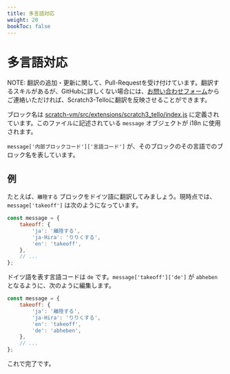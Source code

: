 ```yaml
---
title: 多言語対応
weight: 20
bookToc: false
---
```


# 多言語対応

NOTE: 翻訳の追加・更新に関して、Pull-Requestを受け付けています。翻訳するスキルがあるが、GitHubに詳しくない場合には、[お問い合わせフォーム](../../contact)からご連絡いただければ、Scratch3-Telloに翻訳を反映させることができます。

ブロック名は [scratch-vm/src/extensions/scratch3_tello/index.js](https://github.com/kebhr/scratch3-tello/blob/master/scratch-vm/src/extensions/scratch3_tello/index.js) に定義されています。このファイルに記述されている `message` オブジェクトが i18n に使用されます。

`message['内部ブロックコード']['言語コード']` が、そのブロックのその言語でのブロック名を表しています。

## 例
たとえば、`離陸する` ブロックをドイツ語に翻訳してみましょう。現時点では、`message['takeoff']` は次のようになっています。

```javascript
const message = {
    takeoff: {
        'ja': '離陸する',
        'ja-Hira': 'りりくする',
        'en': 'takeoff',
    },
    // ...
};
```

ドイツ語を表す言語コードは `de` です。`message['takeoff']['de']` が `abheben` となるように、次のように編集します。

```javascript
const message = {
    takeoff: {
        'ja': '離陸する',
        'ja-Hira': 'りりくする',
        'en': 'takeoff',
        'de': 'abheben',
    },
    // ...
};
```

これで完了です。